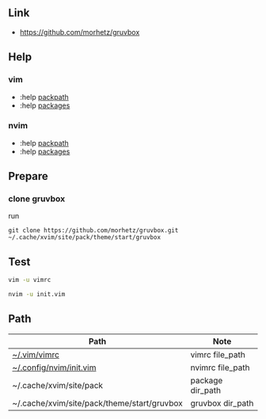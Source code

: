 

## Link

* https://github.com/morhetz/gruvbox


## Help

### vim

* :help [packpath](https://vimhelp.org/options.txt.html#'packpath')
* :help [packages](https://vimhelp.org/repeat.txt.html#packages)

### nvim

* :help [packpath](https://neovim.io/doc/user/options.html#'packpath')
* :help [packages](https://neovim.io/doc/user/repeat.html#packages)


## Prepare


### clone gruvbox

run

```
git clone https://github.com/morhetz/gruvbox.git ~/.cache/xvim/site/pack/theme/start/gruvbox
```

## Test

``` sh
vim -u vimrc
```

``` sh
nvim -u init.vim
```

## Path

| Path | Note |
| --- | --- |
| [~/.vim/vimrc](vimrc) | vimrc file_path |
| [~/.config/nvim/init.vim](init.vim) | nvimrc file_path |
| ~/.cache/xvim/site/pack | package dir_path |
| ~/.cache/xvim/site/pack/theme/start/gruvbox | gruvbox dir_path |
